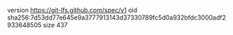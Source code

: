 version https://git-lfs.github.com/spec/v1
oid sha256:7d53dd77e645e9a3777913143d37330789fc5d0a932bfdc3000adf2933648505
size 437
